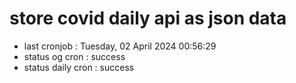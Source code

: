# store covid daily api as json data

- last cronjob : Tuesday, 02 April 2024 00:56:29
- status og cron : success
- status daily cron : success
      
      